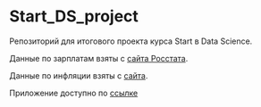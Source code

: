 # Start_DS_project

Репозиторий для итогового проекта курса Start в Data Science.

Данные по зарплатам взяты с [сайта Росстата](https://rosstat.gov.ru/labor_market_employment_salaries#).

Данные по инфляции взяты с [сайта](https://xn----ctbjnaatncev9av3a8f8b.xn--p1ai/%D1%82%D0%B0%D0%B1%D0%BB%D0%B8%D1%86%D1%8B-%D0%B8%D0%BD%D1%84%D0%BB%D1%8F%D1%86%D0%B8%D0%B8).

Приложение доступно по [ссылке](https://startdsproject-fyc5xsrygihjl3efmrbefc.streamlit.app/)
